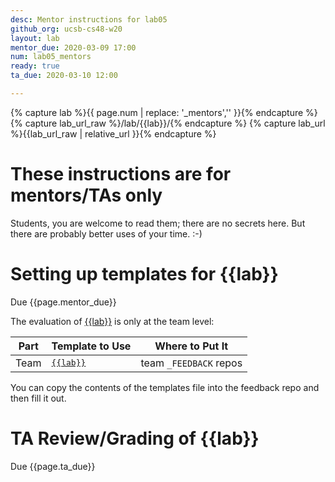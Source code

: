```yaml
---
desc: Mentor instructions for lab05
github_org: ucsb-cs48-w20
layout: lab
mentor_due: 2020-03-09 17:00
num: lab05_mentors
ready: true
ta_due: 2020-03-10 12:00

---
```


<div style="display:none">
https://ucsb-cs48.github.io/w19/lab/lab03_mentors/
</div>

{% capture lab %}{{ page.num | replace: '_mentors','' }}{% endcapture %}
{% capture lab_url_raw %}/lab/{{lab}}/{% endcapture %}
{% capture lab_url %}{{lab_url_raw | relative_url }}{% endcapture %}


# These instructions are for mentors/TAs only

Students, you are welcome to read them; there are no secrets here.   But there are probably better uses of your time. :-)

# Setting up templates for {{lab}}

Due {{page.mentor_due}}

The evaluation of [{{lab}}]({{lab_url}}) is only at the team level:

| Part | Template to Use | Where to Put It |
|------|-----------------|-----------------|
| Team | [<tt>{{lab}}</tt>](https://github.com/{{page.github_org}}/FEEDBACK_TEMPLATES/blob/master/{{lab}}.md) | team `_FEEDBACK` repos |


You can copy the contents of the templates file into the feedback repo and then fill it out.

# TA Review/Grading of {{lab}}

Due {{page.ta_due}}
